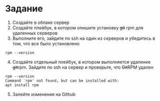 # Задание 

1) Создайте в облаке сервер
2) Создайте плейбук, в котором опишите установку ~~git~~ rpm для удаленных серверов
3) Выполните его, зайдите по ssh на один из серверов и убедитесь в том, что все было установлено
```
rpm --version
```
4) Создайте отдельный плейбук, в котором выполняется удаление ~~git~~rpm. Зайдите по ssh на сервер и проверьте, что ~~Git~~RPM удален
```
rpm --version
Command 'rpm' not found, but can be installed with:
apt install rpm
```
5) Залейте изменения на Github

